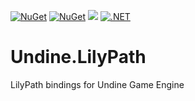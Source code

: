 [![NuGet](https://img.shields.io/nuget/v/Undine.LilyPath.svg)](https://www.nuget.org/packages/Undine.LilyPath) 
[![NuGet](https://img.shields.io/nuget/dt/Undine.LilyPath.svg)](https://www.nuget.org/packages/Undine.LilyPath)
![](https://vistr.dev/badge?repo=tomaszcekalo.Undine.LilyPath)
[![.NET](https://github.com/tomaszcekalo/Undine.LilyPath/actions/workflows/dotnet.yml/badge.svg)](https://github.com/tomaszcekalo/Undine.LilyPath/actions/workflows/dotnet.yml)

# Undine.LilyPath
LilyPath bindings for Undine Game Engine
